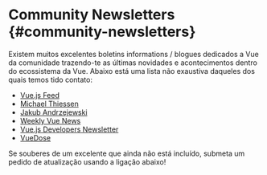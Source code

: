 # Community Newsletters {#community-newsletters}

Existem muitos excelentes boletins informations / blogues dedicados a Vue da comunidade trazendo-te as últimas novidades e acontecimentos dentro do ecossistema da Vue. Abaixo está uma lista não exaustiva daqueles dos quais temos tido contato:

- [Vue.js Feed](https://vuejsfeed.com/)
- [Michael Thiessen](https://michaelnthiessen.com/newsletter)
- [Jakub Andrzejewski](https://dev.to/jacobandrewsky)
- [Weekly Vue News](https://weekly-vue.news/)
- [Vue.js Developers Newsletter](https://vuejsdevelopers.com/newsletter/)
- [VueDose](https://vuedose.tips/articles#newsletter)

Se souberes de um excelente que ainda não está incluído, submeta um pedido de atualização usando a ligação abaixo!
